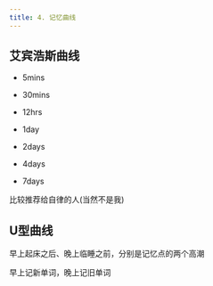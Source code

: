 ```yaml
---
title: 4. 记忆曲线
---
```


## 艾宾浩斯曲线

+ 5mins

+ 30mins

+ 12hrs

+ 1day

+ 2days

+ 4days

+ 7days

比较推荐给自律的人(当然不是我)

## U型曲线

早上起床之后、晚上临睡之前，分别是记忆点的两个高潮

早上记新单词，晚上记旧单词





